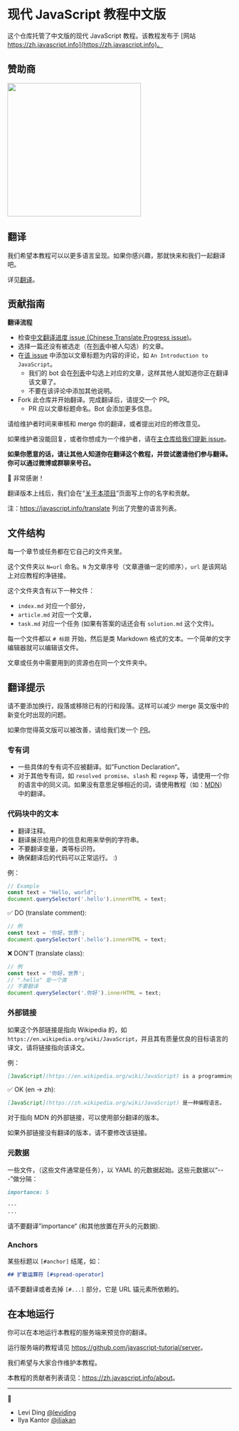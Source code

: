 # 现代 JavaScript 教程中文版

这个仓库托管了中文版的现代 JavaScript 教程。该教程发布于 [网站 https://zh.javascript.info](https://zh.javascript.info)。

## 赞助商

<a href="https://coding.net/?utm_source=javascript-tutorial-zh&utm_medium=banner&utm_campaign=march2019" target="_blank"><img src="https://user-images.githubusercontent.com/26959437/56273145-c56aa000-612e-11e9-9137-a1388ef18cf2.png" width="300px;" target="_blank"/></a>

## 翻译

我们希望本教程可以以更多语言呈现。如果你感兴趣，那就快来和我们一起翻译吧。

详见[翻译](https://javascript.info/translate)。

## 贡献指南 

**翻译流程**

- 检查[中文翻译进度 issue (Chinese Translate Progress issue)](https://github.com/javascript-tutorial/zh.javascript.info/issues/324)。
- 选择一篇还没有被选走（在[列表](https://github.com/javascript-tutorial/zh.javascript.info/issues/324#issue-433691990)中被人勾选）的文章。
- 在[该 issue](https://github.com/javascript-tutorial/zh.javascript.info/issues/324) 中添加以文章标题为内容的评论，如 `An Introduction to JavaScript`。
    - 我们的 bot 会在[列表](https://github.com/javascript-tutorial/zh.javascript.info/issues/324#issue-433691990)中勾选上对应的文章，这样其他人就知道你正在翻译该文章了。
    - 不要在该评论中添加其他说明。
- Fork 此仓库并开始翻译。完成翻译后，请提交一个 PR。
    - PR 应以文章标题命名。Bot 会添加更多信息。

请给维护者时间来审核和 merge 你的翻译，或者提出对应的修改意见。
   
如果维护者没能回复，或者你想成为一个维护者，请在[主仓库给我们提新 issue](https://github.com/javascript-tutorial/en.javascript.info/issues/new)。
    
**如果你愿意的话，请让其他人知道你在翻译这个教程，并尝试邀请他们参与翻译。你可以通过微博或群聊来号召。**

🎉 非常感谢！

翻译版本上线后，我们会在“[关于本项目](https://zh.javascript.info/about)”页面写上你的名字和贡献。

注：<https://javascript.info/translate> 列出了完整的语言列表。

## 文件结构

每一个章节或任务都在它自己的文件夹里。

这个文件夹以 `N=url` 命名。`N` 为文章序号（文章遵循一定的顺序），`url` 是该网站上对应教程的净链接。

这个文件夹含有以下一种文件：

- `index.md` 对应一个部分，
- `article.md` 对应一个文章，
- `task.md` 对应一个任务 (如果有答案的话还会有 `solution.md` 这个文件)。

每一个文件都以 `# 标题` 开始，然后是类 Markdown 格式的文本。一个简单的文字编辑器就可以编辑该文件。 

文章或任务中需要用到的资源也在同一个文件夹中。

## 翻译提示

请不要添加换行，段落或移除已有的行和段落。这样可以减少 merge 英文版中的新变化时出现的问题。

如果你觉得英文版可以被改善，请给我们发一个 [PR](https://github.com/javascript-tutorial/en.javascript.info/compare)。

### 专有词

- 一些具体的专有词不应被翻译。如”Function Declaration“。
- 对于其他专有词，如 `resolved promise`、`slash` 和 `regexp` 等，请使用一个你的语言中的同义词。如果没有意思足够相近的词，请使用教程（如：[MDN](https://developer.mozilla.org/en-US/)）中的翻译。

### 代码块中的文本

- 翻译注释。
- 翻译展示给用户的信息和用来举例的字符串。
- 不要翻译变量，类等标识符。
- 确保翻译后的代码可以正常运行。 :)

例：

```js
// Example
const text = "Hello, world";
document.querySelector('.hello').innerHTML = text;
```

✅ DO (translate comment):

```js
// 例
const text = '你好，世界';
document.querySelector('.hello').innerHTML = text;
```

❌ DON'T (translate class):

```js
// 例
const text = '你好，世界';
// ".hello" 是一个类
// 不要翻译
document.querySelector('.你好').innerHTML = text;
```

### 外部链接

如果这个外部链接是指向 Wikipedia 的，如 `https://en.wikipedia.org/wiki/JavaScript`，并且其有质量优良的目标语言的译文，请将链接指向该译文。

例：

```md
[JavaScript](https://en.wikipedia.org/wiki/JavaScript) is a programming language.
```

✅ OK (en -> zh):

```md
[JavaScript](https://zh.wikipedia.org/wiki/JavaScript) 是一种编程语言。
```

对于指向 MDN 的外部链接，可以使用部分翻译的版本。

如果外部链接没有翻译的版本，请不要修改该链接。

### 元数据

一些文件，（这些文件通常是任务），以 YAML 的元数据起始。这些元数据以“---”做分隔：

```md
importance: 5

---
...
```

请不要翻译”importance“ (和其他放置在开头的元数据).

### Anchors

某些标题以 `[#anchor]` 结尾，如：

```md
## 扩散运算符 [#spread-operator]
```

请不要翻译或者去掉 `[#...]` 部分，它是 URL 锚元素所依赖的。 

## 在本地运行

你可以在本地运行本教程的服务端来预览你的翻译。

运行服务端的教程请见 <https://github.com/javascript-tutorial/server>。 

我们希望与大家合作维护本教程。

本教程的贡献者列表请见：<https://zh.javascript.info/about>。

---

💓  
- Levi Ding [@leviding](https://github.com/leviding)
- Ilya Kantor [@iliakan](https://github.com/iliakan)
